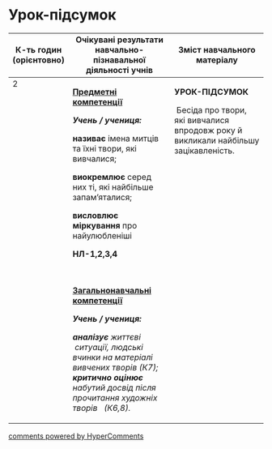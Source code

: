 <div id="hypercomments_widget" class="js-hypercomments-widget invisible"></div>

# Урок-підсумок

<table>
  <tr>
    <td width="10%" align="center"><b>К-ть годин (орієнтовно)</b></td>
    <td width="45%" align="center"><b>Очікувані результати навчально-пізнавальної діяльності учнів</b></td>
    <td width="45%" align="center"><b>Зміст навчального матеріалу</b></td>
  </tr>
<tbody>
  <tr>
<td width="10%" style="vertical-align:top !important;">2</td>
    <td width="45%" style="vertical-align:top !important;">
<p><strong><u>Предметні компетенції </u></strong></p>
<p><strong><em>Учень / учениця: </em></strong></p>
<p><strong>називає</strong> імена митців та їхні твори, які вивчалися;</p>
<p><strong>виокремлює</strong> серед них ті, які найбільше запам&rsquo;яталися;</p>
<p><strong>висловлює міркування </strong>про найулюбленіші</p>
<p><strong>НЛ-1,2,3,4</strong></p>
<p>&nbsp;</p>
<p><strong><u>Загальнонавчальні компетенції</u></strong></p>
<p><strong><em>Учень / учениця: </em></strong></p>
<p><strong><em>аналізує</em></strong><em> життєві &nbsp;ситуації, людські вчинки на матеріалі вивчених творів (К7); <strong>критично оцінює</strong> набутий досвід після прочитання художніх творів&nbsp;&nbsp; (К6,8).</em></p> </td>
    <td width="45%" style="vertical-align:top !important;">
<p><strong>УРОК-ПІДСУМОК</strong></p>
<p><strong>&nbsp;</strong>Бесіда про твори, які вивчалися впродовж року й викликали найбільшу зацікавленість.</p></td>
  </tr>
</tbody>
</table>

<div class="js-hypercomments-container">
<a href="http://hypercomments.com" class="hc-link" title="comments widget">comments powered by HyperComments</a>
</div>